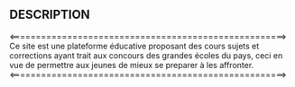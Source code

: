 ## DESCRIPTION

<=====================================================>
Ce site est une plateforme éducative proposant des cours sujets et corrections ayant trait aux concours des grandes écoles du pays, ceci en vue de permettre aux jeunes de mieux se preparer à les affronter.
<=====================================================> 